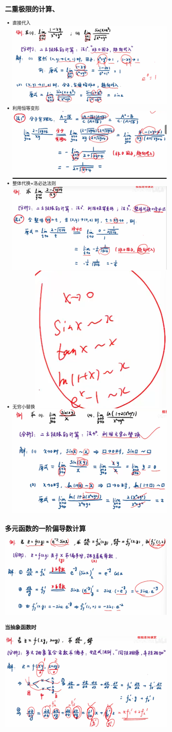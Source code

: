 ## 二重极限的计算、
- 直接代入![输入图片说明](/imgs/2024-05-01/v6IkMeZbpn0azu9p.png)
- 利用恒等变形![输入图片说明](/imgs/2024-05-01/zfpEkg68O0v8o8fX.png)
- 整体代换+洛必达法则![输入图片说明](/imgs/2024-05-01/LwOxVvxNFAthHdVJ.png)
- 无穷小替换![输入图片说明](/imgs/2024-05-01/JrfiEU3nmpZ8Kjwy.png)![输入图片说明](/imgs/2024-05-01/JECsiLN8Zwt7jUdo.png)
## 多元函数的一阶偏导数计算
![输入图片说明](/imgs/2024-05-01/fVrqAwUZK8dGhCD8.png)
 
 ### 当抽象函数时
 ![输入图片说明](/imgs/2024-05-01/1NOTzqEZa5qihBuR.png)
<!--stackedit_data:
eyJoaXN0b3J5IjpbLTk5NzI3MDQzOCwtNzI2MjQxMTA2LC04MD
M3Mzc3NTUsMTY1OTg1Mzc3NiwyMjk3NzU5MzVdfQ==
-->